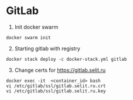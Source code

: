 # GitLab

1. Init docker swarm

```
docker swarm init
```
2. Starting gitlab with registry

```
docker stack deploy -c docker-stack.yml gitlab
```

3. Change certs for https://gitlab.selit.ru
```
docker exec -it  <container_id> bash
vi /etc/gitlab/ssl/gitlab.selit.ru.crt
vi /etc/gitlab/ssl/gitlab.selit.ru.key
```
